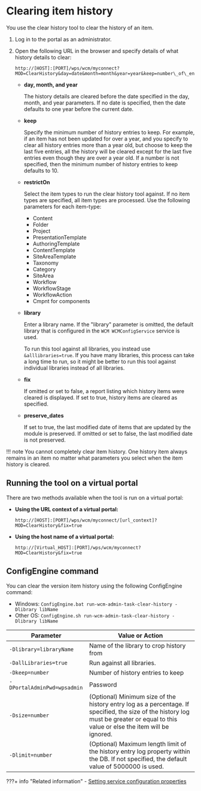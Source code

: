 # Clearing item history

You use the clear history tool to clear the history of an item.

1.  Log in to the portal as an administrator.

2.  Open the following URL in the browser and specify details of what history details to clear:

    ```
    http://[HOST]:[PORT]/wps/wcm/myconnect?MOD=ClearHistory&day=date&month=month&year=year&keep=number\_of\_entries&restrictOn=item\_type&library=library\_name&fix=true&preserve_dates=true
    ```

    -   **day, month, and year**

        The history details are cleared before the date specified in the day, month, and year parameters. If no date is specified, then the date defaults to one year before the current date.

    -   **keep**

        Specify the minimum number of history entries to keep. For example, if an item has not been updated for over a year, and you specify to clear all history entries more than a year old, but choose to keep the last five entries, all the history will be cleared except for the last five entries even though they are over a year old. If a number is not specified, then the minimum number of history entries to keep defaults to 10.

    -   **restrictOn**

        Select the item types to run the clear history tool against. If no item types are specified, all item types are processed. Use the following parameters for each item-type:

        -   Content
        -   Folder
        -   Project
        -   PresentationTemplate
        -   AuthoringTemplate
        -   ContentTemplate
        -   SiteAreaTemplate
        -   Taxonomy
        -   Category
        -   SiteArea
        -   Workflow
        -   WorkflowStage
        -   WorkflowAction
        -   Cmpnt for components
        
    -   **library**

        Enter a library name. If the "library" parameter is omitted, the default library that is configured in the `WCM WCMConfigService` service is used.

        To run this tool against all libraries, you instead use `&alllibraries=true`. If you have many libraries, this process can take a long time to run, so it might be better to run this tool against individual libraries instead of all libraries.

    -   **fix**

        If omitted or set to false, a report listing which history items were cleared is displayed. If set to true, history items are cleared as specified.

    -   **preserve\_dates**

        If set to true, the last modified date of items that are updated by the module is preserved. If omitted or set to false, the last modified date is not preserved.


!!! note
    You cannot completely clear item history. One history item always remains in an item no matter what parameters you select when the item history is cleared.

## Running the tool on a virtual portal

There are two methods available when the tool is run on a virtual portal:

-   **Using the URL context of a virtual portal:**

    ```
    http://[HOST]:[PORT]/wps/wcm/myconnect/[url_context]?MOD=ClearHistory&fix=true
    ```

-   **Using the host name of a virtual portal:**

    ```
    http://[Virtual_HOST]:[PORT]/wps/wcm/myconnect?MOD=ClearHistory&fix=true
    ```

## ConfigEngine command

You can clear the version item history using the following ConfigEngine command:

- Windows: `ConfigEngine.bat run-wcm-admin-task-clear-history -Dlibrary libName`
- Other OS: `ConfigEngine.sh run-wcm-admin-task-clear-history -Dlibrary libName`

| Parameter | Value or Action |
| ----------| --------------- |
| <nobr>`-Dlibrary=libraryName`</nobr> |Name of the library to crop history from|
| <nobr>`-DallLibraries=true`</nobr> |Run against all libraries.|
| <nobr>`-Dkeep=number`</nobr> |Number of history entries to keep|
| <nobr>`-DPortalAdminPwd=wpsadmin`</nobr> |Password|
| <nobr>`-Dsize=number`</nobr> |(Optional) Minimum size of the history entry log as a percentage. If specified, the size of the history log must be greater or equal to this value or else the item will be ignored.|
| <nobr>`-Dlimit=number`</nobr> |(Optional) Maximum length limit of the history entry log property within the DB. If not specified, the default value of 5000000 is used.|


???+ info "Related information"
    - [Setting service configuration properties](../../../deployment/manage/config_portal_behavior/service_config_properties/index.md)

